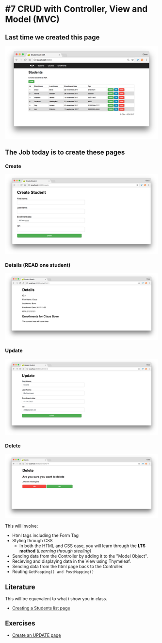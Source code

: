 # #7 CRUD with Controller, View and Model (MVC)

## Last time we created this page
<img src="/students_index.png" />      

## The Job today is to create these pages
### Create    
<img src="/create.png" />    

### Details (READ one student)    
<img src="/details.png" />    

### Update    
<img src="/update.png" />    

### Delete    
<img src="/delete.png" />    


This will involve:
* Html tags including the Form Tag
* Styling through CSS
  * In both the HTML and CSS case, you will learn through the **LTS method** _(Learning through stealing)_ 
* Sending data from the Controller by adding it to the "Model Object".
* Recieving and displaying data in the View using Thymeleaf.
* Sending data from the html page back to the Controller.
* Routing ```` GetMapping() and PostMapping() ````   


## Literature
This will be equevalent to what i show you in class.

* [Creating a Students list page](https://github.com/StudentsAdministration/06_tutorial_students_list)

## Exercises

* [Create an UPDATE page](https://github.com/StudentsAdministration/06_exercise_update_page/blob/master/README.md)
